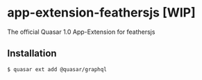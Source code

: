 # app-extension-feathersjs [WIP]
The official Quasar 1.0 App-Extension for feathersjs

## Installation
```shell
$ quasar ext add @quasar/graphql
```

